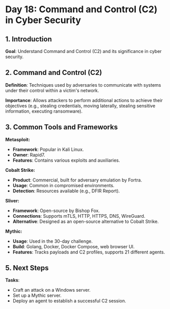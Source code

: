 # Day 18: Command and Control (C2) in Cyber Security

## 1. Introduction

**Goal**: Understand Command and Control (C2) and its significance in cyber security.

## 2. Command and Control (C2)

**Definition**: Techniques used by adversaries to communicate with systems under their control within a victim's network.

**Importance**: Allows attackers to perform additional actions to achieve their objectives (e.g., stealing credentials, moving laterally, stealing sensitive information, executing ransomware).

## 3. Common Tools and Frameworks

**Metasploit:**

- **Framework**: Popular in Kali Linux.
- **Owner**: Rapid7.
- **Features**: Contains various exploits and auxiliaries.

**Cobalt Strike:**

- **Product**: Commercial, built for adversary emulation by Fortra.
- **Usage**: Common in compromised environments.
- **Detection**: Resources available (e.g., DFIR Report).

**Sliver:**

- **Framework**: Open-source by Bishop Fox.
- **Connections**: Supports mTLS, HTTP, HTTPS, DNS, WireGuard.
- **Alternative**: Designed as an open-source alternative to Cobalt Strike.

**Mythic:**

- **Usage**: Used in the 30-day challenge.
- **Build**: Golang, Docker, Docker Compose, web browser UI.
- **Features**: Tracks payloads and C2 profiles, supports 21 different agents.

## 5. Next Steps

**Tasks**:

- Craft an attack on a Windows server.
- Set up a Mythic server.
- Deploy an agent to establish a successful C2 session.